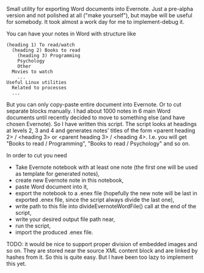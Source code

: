 Small utility for exporting Word documents into Evernote. Just a pre-alpha version and not polished at all ("make yourself"), but maybe will be useful for somebody. It took almost a work day for me to implement-debug it.

You can have your notes in Word with structure like
```
(heading 1) To read/watch
  (heading 2) Books to read
    (heading 3) Programming
    Psychology
    Other
  Movies to watch
    ... 
Useful Linux utilities
  Related to processes
  ...
```

But you can only copy-paste entire document into Evernote. Or to cut separate blocks manually.
I had about 1000 notes in 6 main Word documents until recently decided to move to something else (and have chosen Evernote).
So I have written this script. The script looks at headings at levels 2, 3 and 4 and generates notes' titles of the form <parent heading 2> / <heading 3> or <parent heading 3> / <heading 4>. I.e. you will get "Books to read / Programming", "Books to read / Psychology" and so on.

In order to cut you need

* Take Evernote notebook with at least one note (the first one will be used as template for generated notes),
* create new Evernote note in this notebook,
* paste Word document into it,
* export the notebook to a .enex file (hopefully the new note will be last in exported .enex file, since the script always divide the last one),
* write path to this file into divideEvernoteWordFile() call at the end of the script,
* write your desired output file path near,
* run the script,
* import the produced .enex file.
  
TODO: it would be nice to support proper division of embedded images and so on. They are stored near the source XML content block and are linked by hashes from it. So this is quite easy. But I have been too lazy to implement this yet.

